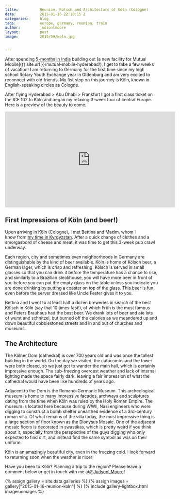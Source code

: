 ```yaml
---
title:			Reunion, Kölsch and Architecture of Köln (Cologne)
date:			2015-01-16 22:10:15 Z
categories:		blog
tags:			europe, germany, reunion, train
author:			judsonlmoore
layout:			post
image:			2015/09/koln.jpg


---
```


After spending [5-months in India](/india/) building out [a new facility for Mutual Mobile]({{ site.url }}/mutual-mobile-hyderabad/), I get to take a few weeks of vacation! I am returning to Germany for the first time since my high school Rotary Youth Exchange year in Oldenburg and am very excited to reconnect with old friends. My fist stop on this journey is Köln, known in English-speaking circles as Cologne.

After flying Hyderabad > Abu Dhabi > Frankfurt I got a first class ticket on the ICE 102 to Köln and began my relaxing 3-week tour of central Europe. Here is a preview of the beauty to come.

<iframe width="560" height="315" src="https://www.youtube.com/watch?v=ha9seYZ6DPE" frameborder="0" allow="accelerometer; autoplay; encrypted-media; gyroscope; picture-in-picture" allowfullscreen></iframe>

## First Impressions of Köln (and beer!)

Upon arriving in Köln (Cologne), I met Bettina and Maxim, whom I know from [my time in Kyrgyzstan](/location/kyrgyzstan/). After a quick change of clothes and a smorgasbord of cheese and meat, it was time to get this 3-week pub crawl underway.

Each region, city and sometimes even neighborhoods in Germany are distinguishable by the kind of beer available. Köln is home of Kölsch beer, a German lager, which is crisp and refreshing. Kölsch is served in small glasses so that you can drink it before the temperature has a chance to rise, and similarly to a Brazilian steakhouse, you will have more beer in front of you before you can put the empty glass on the table unless you indicate you are done drinking by putting a coaster on top of the glass. This beer is fun, even before the server dressed like Uncle Fester gives it to you.

Bettina and I went to at least half a dozen breweries in search of the best Kölsch in Köln (say that 10 times fast!), of which Früh is the most famous and Peters Brauhaus had the best beer. We drank lots of beer and ate lots of wurst and schnitzel, but burned off the calories as we meandered up and down beautiful cobblestoned streets and in and out of churches and museums.

## The Architecture

The Kölner Dom (cathedral) is over 700 years old and was once the tallest building in the world. On the day we visited, the catacombs and the tower were both closed, so we just got to wander the main hall, which is certainly impressive enough. The sub-freezing overcast weather and lack of internal lighting made the space fairly dark, leaving a fair impression of what the cathedral would have been like hundreds of years ago.

Adjacent to the Dom is the Romano-Germanic Museum. This archeological museum is home to many impressive facades, archways and sculptures dating from the time when Köln was ruled by the Holy Roman Empire. The museum is located here because during WWII, Nazi engineers who were digging to construct a bomb shelter unearthed evidence of a 3rd-century roman villa. Of what remains of the villa today, the most impressive thing is a large section of floor known as the Dionysus Mosaic. One of the adjacent mosaic floors is decorated in swastikas, which is pretty weird if you think about it, especially from the perspective of the guys digging who only expected to find dirt, and instead find the same symbol as was on their uniform.

Köln is an amazingly beautiful city, even in the freezing cold. I look forward to returning soon when the weather is nicer!

Have you been to Köln? Planning a trip to the region? Please leave a comment below or get in touch with me at[@JudsonLMoore](https://twitter.com/judsonlmoore)!

{% assign gallery = site.data.galleries %}
{% assign images = gallery["2015-01-16-reunion-koln"] %}
{% include gallery-lightbox.html images=images %}
